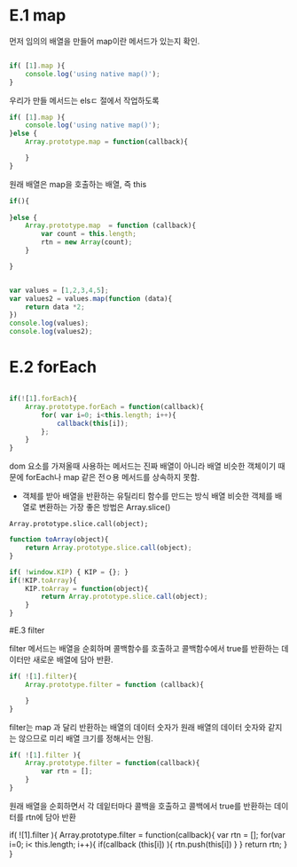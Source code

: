 # E.1  map

먼저 임의의 배열을 만들어 map이란 메서드가 있는지 확인. 

```js

if( [1].map ){
	console.log('using native map()');
}
```

우리가 만들 메서드는 elsㄷ 절에서 작업하도록 
```js
if( [1].map ){
	console.log('using native map()');
}else {
	Array.prototype.map = function(callback){

	}
}
````

원래 배열은 map을 호출하는 배열, 즉 this 

```js
if(){
	
}else {
	Array.prototype.map  = function (callback){
		var count = this.length;
		rtn = new Array(count);
	}

}

```

```js

var values = [1,2,3,4,5];
var values2 = values.map(function (data){
	return data *2;
})
console.log(values);
console.log(values2);
````



# E.2  forEach

```js

if(![1].forEach){
	Array.prototype.forEach = function(callback){
		for( var i=0; i<this.length; i++){
			callback(this[i]);
		};
	}
}
```

dom 요소를 가져올때 사용하는 메서드는 진짜 배열이 아니라 배열 비슷한 객체이기 때문에 forEach나 map 같은 전ㅇ용 메서드를 상속하지 못함.

- 객체를 받아 배열을 반환하는 유틸리티 함수를 만드는 방식 
배열 비슷한 객체를 배열로 변환하는 가장 좋은 방법은 Array.slice() 


```
Array.prototype.slice.call(object);
```


```js
function toArray(object){
	return Array.prototype.slice.call(object);
}

```

```js
if( !window.KIP) { KIP = {}; }
if(!KIP.toArray){
	KIP.toArray = function(object){
		return Array.prototype.slice.call(object);
	}
}
```

#E.3 filter 

filter 메서드는 배열을 순회하며 콜백함수를 호출하고 콜백함수에서 true를 반환하는 데이터만 새로운 배열에 담아 반환. 



```js
if( ![1].filter){
	Array.prototype.filter = function (callback){

	}
}

```
filter는 map 과 달리 반환하는 배열의 데이터 숫자가 원래 배열의 데이터 숫자와 같지는 않으므로 미리 배열 크기를 정해서는 안됨. 


```js
if( ![1].filter ){
	Array.prototype.filter = function(callback){
		var rtn = [];
	}
}

```

원래 배열을 순회하면서 각 데잍터마다 콜백을 호출하고 콜백에서 true를 반환하는 데이터를 rtn에 담아 반환 

if( ![1].filter ){
	Array.prototype.filter = function(callback){
		var rtn = [];
		for(var i=0; i< this.length; i++){
			if(callback (this[i]) ){
				rtn.push(this[i])
			}
		}
		return rtn;
	}
}












